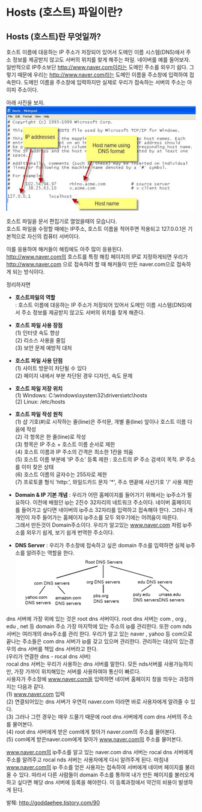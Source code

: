 # Hosts (호스트) 파일이란?

## Hosts (호스트)란 무엇일까?
호스트 이름에 대응하는 IP 주소가 저장되어 있어서 도메인 이름 시스템(DNS)에서 주소 정보를 제공받지 않고도 서버의 위치를 찾게 해주는 파일.
네이버를 예를 들어보자. 일반적으로 IP주소보단 http://www.naver.com이라는 도메인 주소를 외우기 쉽다. 그렇기 때문에 우리는 http://www.naver.com라는 도메인 이름을 주소창에 입력하여 접속한다. 도메인 이름을 주소창에 입력하지만 실제로 우리가 접속하는 서버의 주소는 아이피 주소이다.  

아래 사진을 보자.  
![](/assets/hosts.jpeg)  

호스트 파일을 문서 편집기로 열었을때의 모습니다.  
호스트 파일을 수정할 때에는  IP주소, 호스트 이름을 적어주면 적용되고 127.0.0.1은 기본적으로 자신의 컴퓨터 서버이다.  

이를 응용하여 해커들이 해킹에도 아주 많이 응용된다.  
http://www.naver.com의 호스트를 특정 해킹 페이지의 IP로 지정하게되면 우리가 http://www.naver.com 으로 접속하려 할 때 해커들이 만든 naver.com으로 접속하게 되는 방식이다.  

정리하자면  

* **호스트파일의 역할**  
: 호스트 이름에 대응하는 IP 주소가 저장되어 있어서 도메인 이름 시스템(DNS)에서 주소 정보를 제공받지 않고도 서버의 위치를 찾게 해준다.

* **호스트 파일 사용 장점**  
    (1) 인터넷 속도 향상   
    (2) 리소스 사용을 줄임  
    (3) 보안 문제 예방적 대처  

* **호스트 파일 사용 단점**  
    (1) 사이트 방문이 차단될 수 있다  
    (2) 페이지 내에서 부분 차단된 경우 디자인, 속도 문제  

* **호스트 파일 저장 위치**  
    (1) Windows: C:\windows\system32\drivers\etc\hosts  
    (2) Linux: /etc/hosts  

* **호스트 파일 작성 원칙**  
    (1) 샵 기호(#)로 시작하는 줄(line)은 주석문, 개별 줄(line) 앞이나 호스트 이름 다음에 작성  
    (2) 각 항목은 한 줄(line)로 작성  
    (3) 항목은 IP 주소 + 호스트 이름 순서로 제한  
    (4) 호스트 이름과 IP 주소의 간격은 최소한 1칸을 띄움  
    (5) 호스트 이름 부분에 'IP 주소' 등록 제한 : 호스트의 IP 주소 검색이 목적. IP 주소를 이미 찾은 상태  
    (6) 호스트 이름의 글자수는 255자로 제한  
    (7) 프로토콜 형식 'http:', 와일드카드 문자 '*', 주소 맨끝에 사선기호 '/' 사용 제한  

* **Domain & IP 기본 개념**
: 우리가 어떤 홈페이지를 들어가기 위해서는 ip주소가 필요하다. 이전에 배웠던 ip는 2진수 32자리의 네트워크 주소이다. 네이버 홈페이지를 들어가고 싶다면 네이버의 ip주소 32자리를 입력하고 접속해야 한다. 그러나 개개인이 자주 들어가는 홈페이지 ip주소를 모두 외우기에는 어려움이 따른다.   
그래서 만든것이 Domain주소이다. 우리가 알고있는 www.naver.com 처럼 ip주소를 외우기 쉽게, 보기 쉽게 번역한 주소이다.  

* **DNS Server**
: 우리가 주소창에 접속하고 싶은 domain 주소를 입력하면 실제 ip주소를 알려주는 역할을 한다.  
![](/assets/dns.png)  

dns 서버에 가장 위에 있는 것은 root dns 서버이다. root dns 서버는 com , org , edu , net 등 domain 주소 가장 마지막에 있는 주소의 ip를 관리한다. 또한 com nds 서버는 여러개의 dns주소를 관리 한다. 우리가 알고 있는 naver , yahoo 등 com으로 끝나는 주소들은 com dns 서버가 ip를 갖고 있으며 관리한다. 관리하는 대상이 있는경우의 dns 서버를 책임 dns 서버라고 한다.  
(우리가 연결한 dns - rocal dns 서버)  
rocal dns 서버는 우리가 사용하는 dns 서버를 말한다. 모든 nds서버를 사용가능하지만, 가장 가까이 위치해있는 서버를 사용하여야 통신이 빠르다.  
사용자가 주소창에 www.naver.com을  입력하면  네이버 홈페이지 창을 띄우는 과정까지는 다음과 같다.  
(1) www.naver.com 입력  
(2) 연결되어있는 dns 서버가 우연히 naver.com 이라면 바로 사용자에게 알려줄 수 있다.  
(3) 그러나 그런 경우는 매우 드물기 때문에 root dns 서버에게 com dns 서버의 주소를 물어본다.  
(4) root dns 서버에게 받은 com에게 찾아가 naver.com의 주소를 물어본다.   
(5) com에게 받은naver.com에게 찾아가 www.naver.com의 주소를 물어본다.  

www.naver.com의  ip주소를 알고 있는 naver.com dns 서버는 rocal dns 서버에게 주소를 알려주고 rocal nds 서버는 사용자에게 다시 알려주게 된다. 마침내 www.naver.com의 ip 주소를 얻은 사용자는 접속하여 서버에게 네이버 페이지를 불러올 수 있다.
따라서 다른 사람들이 domain 주소를 통하여 내가 만든 페이지를 불러오게 하고 싶다면 해당 dns 서버에 등록을 해야한다.  이 등록과정에서 약간의 비용이 발생하게 된다.
  
발췌: http://goddaehee.tistory.com/90
